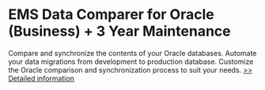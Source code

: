 # EMS Data Comparer for Oracle (Business) + 3 Year Maintenance
Compare and synchronize the contents of your Oracle databases. Automate your data migrations from development to production database. Customize the Oracle comparison and synchronization process to suit your needs.
[>> Detailed information](https://secure.shareit.com/shareit/product.html?productid=300166207&affiliateid=200057808)